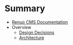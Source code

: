 # Summary

* [Renuo CMS Documentation](README.md)
* Overview
   * [Design Decisions](design_decisions.md)
   * [Architecture](architecture.md)

